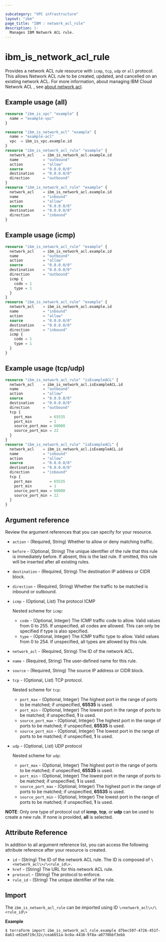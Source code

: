 ```yaml
---

subcategory: "VPC infrastructure"
layout: "ibm"
page_title: "IBM : network_acl_rule"
description: |-
  Manages IBM Network ACL rule.
---
```


# ibm_is_network_acl_rule

Provides a network ACL rule resource with `icmp`, `tcp`, `udp` or `all` protocol. This allows Network ACL rule to be created, updated, and cancelled on an existing network ACL. For more information, about managing IBM Cloud Network ACL , see [about network acl](https://cloud.ibm.com/docs/vpc?topic=vpc-using-acls).

## Example usage (all)

```terraform
resource "ibm_is_vpc" "example" {
  name = "example-vpc"
}

resource "ibm_is_network_acl" "example" {
  name = "example-acl"
  vpc  = ibm_is_vpc.example.id
}  
resource "ibm_is_network_acl_rule" "example" {
  network_acl    = ibm_is_network_acl.example.id
  name           = "outbound"
  action         = "allow"
  source         = "0.0.0.0/0"
  destination    = "0.0.0.0/0"
  direction      = "outbound"
}
resource "ibm_is_network_acl_rule" "example" {
  network_acl    = ibm_is_network_acl.example.id
  name           = "inbound"
  action         = "allow"
  source         = "0.0.0.0/0"
  destination    = "0.0.0.0/0"
  direction      = "inbound"
}
```


## Example usage (icmp)

```terraform
resource "ibm_is_network_acl_rule" "example" {
  network_acl    = ibm_is_network_acl.example.id
  name           = "outbound"
  action         = "allow"
  source         = "0.0.0.0/0"
  destination    = "0.0.0.0/0"
  direction      = "outbound"
  icmp {
    code = 1
    type = 1
  }
}
resource "ibm_is_network_acl_rule" "example" {
  network_acl    = ibm_is_network_acl.example.id
  name           = "inbound"
  action         = "allow"
  source         = "0.0.0.0/0"
  destination    = "0.0.0.0/0"
  direction      = "inbound"
  icmp {
    code = 1
    type = 1
  }
}

```



## Example usage (tcp/udp)

```terraform
resource "ibm_is_network_acl_rule" "isExampleACL" {
  network_acl    = ibm_is_network_acl.isExampleACL.id
  name           = "outbound"
  action         = "allow"
  source         = "0.0.0.0/0"
  destination    = "0.0.0.0/0"
  direction      = "outbound"
  tcp {
    port_max        = 65535
    port_min        = 1
    source_port_max = 60000
    source_port_min = 22
  }
}
resource "ibm_is_network_acl_rule" "isExampleACL" {
  network_acl    = ibm_is_network_acl.isExampleACL.id
  name           = "inbound"
  action         = "allow"
  source         = "0.0.0.0/0"
  destination    = "0.0.0.0/0"
  direction      = "inbound"
  tcp {
    port_max        = 65535
    port_min        = 1
    source_port_max = 60000
    source_port_min = 22
  }
}
```


## Argument reference

Review the argument references that you can specify for your resource.

- `action` - (Required, String) Whether to allow or deny matching traffic.
- `before` - (Optional, String) The unique identifier of the rule that this rule is immediately before. If absent, this is the last rule. If omitted, this rule will be inserted after all existing rules.
- `destination` - (Required, String) The destination IP address or CIDR block.
- `direction` - (Required, String) Whether the traffic to be matched is inbound or outbound.
- `icmp` - (Optional, List) The protocol ICMP

  Nested scheme for `icmp`:
  - `code` - (Optional, Integer) The ICMP traffic code to allow. Valid values from 0 to 255. If unspecified, all codes are allowed. This can only be specified if type is also specified.
  - `type` - (Optional, Integer) The ICMP traffic type to allow. Valid values from 0 to 254. If unspecified, all types are allowed by this rule.
- `network_acl` - (Required, String) The ID of the network ACL.
- `name` - (Required, String) The user-defined name for this rule.
- `source` - (Required, String) The source IP address or CIDR block.
- `tcp` - (Optional, List) TCP protocol.

  Nested scheme for `tcp`:
  - `port_max` - (Optional, Integer) The highest port in the range of ports to be matched; if unspecified, **65535** is used.
  - `port_min` - (Optional, Integer) The lowest port in the range of ports to be matched; if unspecified, **1** is used.
  - `source_port_max` - (Optional, Integer) The highest port in the range of ports to be matched; if unspecified, **65535** is used.
  - `source_port_min` - (Optional, Integer) The lowest port in the range of ports to be matched; if unspecified, **1** is used.
- `udp` - (Optional, List) UDP protocol

  Nested scheme for `udp`:
  - `port_max` - (Optional, Integer) The highest port in the range of ports to be matched; if unspecified, **65535** is used.
  - `port_min` - (Optional, Integer) The lowest port in the range of ports to be matched; if unspecified, **1** is used.
  - `source_port_max` - (Optional, Integer) The highest port in the range of ports to be matched; if unspecified, **65535** is used.
  - `source_port_min` - (Optional, Integer) The lowest port in the range of ports to be matched; if unspecified, **1** is used.

**NOTE**: Only one type of protocol out of **icmp**, **tcp**, or **udp** can be used to create a new rule. If none is provided, **all** is selected.

## Attribute Reference

In addition to all argument reference list, you can access the following attribute reference after your resource is created.

- `id` - (String) The ID of the network ACL rule. The ID is composed of `\<network_acl\>/\<rule_id\>.`
- `href` - (String) The URL for this network ACL rule.
- `protocol` - (String) The protocol to enforce.
- `rule_id` - (String) The unique identifier of the rule.


## Import

The `ibm_is_network_acl_rule` can be imported using ID `\<network_acl\>/\<rule_id\>`

**Example**

```
$ terraform import ibm_is_network_acl_rule.example d7bec597-4726-451f-8a63-e62e6f19c32c/cea6651a-bc0a-4438-9f8a-a0770bbf3ebb
```
 